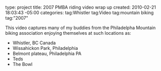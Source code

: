 type: project
title: 2007 PMBA riding video wrap up
created: 2010-02-21 18:03:43 -05:00
categories: 
tag:Whistler
tag:Video
tag:mountain biking
tag:"2007"
<p>This video captures many of my buddies from the Philadelpha Mountain biking association enjoying themselves at such locations as:</p><ul><li>Whistler, BC Canada</li><li>Wissahickon Park, Philadelphia</li><li>Belmont plateau, Philadelphia PA</li><li>Teds</li><li>The Bowl</li></ul>
